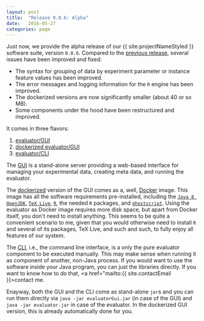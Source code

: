 ```yaml
---
layout: post
title:  "Release 0.8.6: Alpha"
date:   2016-05-27
categories: page
---
```


Just now, we provide the alpha release of our {{ site.projectNameStyled }} software suite, version `0.8.6`. Compared to the <a href="{{ site.baseurl }}page/2016/05/10/release-0.8.5.html">previous release</a>, several issues have been improved and fixed:

- The syntax for grouping of data by experiment parameter or instance feature values has been improved.
- The error messages and logging information for the `R` engine has been improved.
- The dockerized versions are now significantly smaller (about 40 or so MB).
- Some components under the hood have been restructured and improved.

It comes in three flavors:

<ol>
<li><a href="https://github.com/optimizationBenchmarking/evaluator-gui/releases/download/0.8.6/evaluatorGui.jar">evaluator/GUI</a></li>
<li><a href="https://hub.docker.com/r/optimizationbenchmarking/evaluator-gui/">dockerized evaluator/GUI</a></li>
<li><a href="https://github.com/optimizationBenchmarking/evaluator-evaluator/releases/download/0.8.6/evaluator.jar">evaluator/CLI</a></li>
</ol>

The <a href="https://github.com/optimizationBenchmarking/evaluator-gui/releases/download/0.8.6/evaluatorGui.jar">GUI</a> is a stand-alone server providing a web-based interface for managing your experimental data, creating meta data, and running the evaluator.

The <a href="https://hub.docker.com/r/optimizationbenchmarking/evaluator-gui/">dockerized</a> version of the GUI comes as a, well, <a href="http://www.docker.com">Docker</a> image. This image has all the software requirements pre-installed, including the [`Java 8 OpenJDK`](http://openjdk.java.net/projects/jdk8/), [`TeX Live`](http://www.tug.org/texlive/), [`R`](https://www.r-project.org/), the needed `R` packages, and [`ghostscript`](http://ghostscript.com/). Using the evaluator as Docker image requires more disk space, but apart from Docker itself, you don't need to install anything. This seems to be quite a convenient scenario to me, given that you would otherwise need to install `R` and several of its packages, TeX Live, and such and such, to fully enjoy all features of our system.

The <a href="https://github.com/optimizationBenchmarking/evaluator-evaluator/releases/download/0.8.6/evaluator.jar">CLI</a>, i.e., the command line interface, is a only the pure evaluator component to be executed manually. This may make sense when running it as component of another, non-Java process. If you would want to use the software inside your Java program, you can just the libraries directly. If you want to know how to do that, <a href="mailto:{{ site.contactEmail }}>contact me</a>. 

Enayway, both the GUI and the CLI  come as stand-alone `jar`s and you can run them directly via `java -jar evaluatorGui.jar` (in case of the GUI) and `java -jar evaluator.jar` in case of the evaluator. In the dockerized GUI version, this is already automatically done for you.